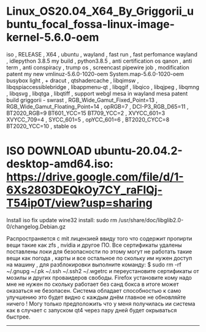# Linux_OS20.04_X64_By_Griggorii_ubuntu_focal_fossa-linux-image-kernel-5.6.0-oem
iso , RELEASE , X64 , ubuntu , wayland , fast run , fast perfomance wayland , idlepython 3.8.5 my build , python3.8.5 , anti certification os qanon , anti term , anti conspiracy , trump os , screencast pipewire job , modification patent my new vmlinuz-5.6.0-1020-oem System.map-5.6.0-1020-oem busybox light , + dracut , qtshadercache , libqimsw , libqspiaccessiblebridge , libappmenu-qt , libqgif , libqico , libqjpeg , libqmng , libqsvg , libqtga , libqtiff , support webgl mesa in wayland mesa patent build griggorii - swrast , RGB_Wide_Gamut_Fixed_Point=13 , RGB_Wide_Gamut_Floating_Point=14 , opRGB=7 , DCI-P3_RGB_D65=11 , BT2020_RGB=9 BT601_YCC=15 BT709_YCC=2 , XVYCC_601=3 XVYCC_709=4 , SYCC_601=5 , opYCC_601=6 , BT2020_CYCC=8 BT2020_YCC=10 , stable os

# ISO DOWNLOAD ubuntu-20.04.2-desktop-amd64.iso: https://drive.google.com/file/d/1-6Xs2803DEQkOy7CY_raFIQj-T54ip0T/view?usp=sharing

Install iso fix update wine32 install: sudo rm /usr/share/doc/libglib2.0-0/changelog.Debian.gz

Распространяется с mit лицензией ввиду того что содержит пропирти вещи такие как zfs , nvidia и другое ПО. Все сертификаты удалены поставлены локи для безопасности по этому могут не работать такие вещи как погода , карты и все остальное по скольку им нужен доступ на машину , для разблокировки выполните команду: 
$ sudo rm -rf ~/.gnupg ~/.pk ~/.ssh ~/.ssh2 ~/.wgetrc и переустановите сертификаты от мозилы и других проваидеров свободы. Firefox установите кому надо мне не нужен по скольку работает без санд бокса в итоге может оказаться не безопасен. Система обладает способностью к само улучшению это будет видно с каждым днём главное не обновляйте ничего ! Могу только предположить что у меня получилась ии система как в случает с запуском qt4 через пару дней будет окрываться быстрее.
_________________________________________________________________________________________________________________________________________________________________
